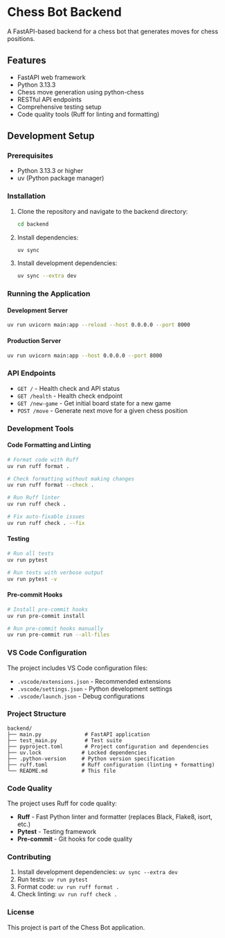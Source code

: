 # Chess Bot Backend

A FastAPI-based backend for a chess bot that generates moves for chess positions.

## Features

- FastAPI web framework
- Python 3.13.3
- Chess move generation using python-chess
- RESTful API endpoints
- Comprehensive testing setup
- Code quality tools (Ruff for linting and formatting)

## Development Setup

### Prerequisites

- Python 3.13.3 or higher
- uv (Python package manager)

### Installation

1. Clone the repository and navigate to the backend directory:

   ```bash
   cd backend
   ```

2. Install dependencies:

   ```bash
   uv sync
   ```

3. Install development dependencies:
   ```bash
   uv sync --extra dev
   ```

### Running the Application

#### Development Server

```bash
uv run uvicorn main:app --reload --host 0.0.0.0 --port 8000
```

#### Production Server

```bash
uv run uvicorn main:app --host 0.0.0.0 --port 8000
```

### API Endpoints

- `GET /` - Health check and API status
- `GET /health` - Health check endpoint
- `GET /new-game` - Get initial board state for a new game
- `POST /move` - Generate next move for a given chess position

### Development Tools

#### Code Formatting and Linting

```bash
# Format code with Ruff
uv run ruff format .

# Check formatting without making changes
uv run ruff format --check .

# Run Ruff linter
uv run ruff check .

# Fix auto-fixable issues
uv run ruff check . --fix
```

#### Testing

```bash
# Run all tests
uv run pytest

# Run tests with verbose output
uv run pytest -v
```

#### Pre-commit Hooks

```bash
# Install pre-commit hooks
uv run pre-commit install

# Run pre-commit hooks manually
uv run pre-commit run --all-files
```

### VS Code Configuration

The project includes VS Code configuration files:

- `.vscode/extensions.json` - Recommended extensions
- `.vscode/settings.json` - Python development settings
- `.vscode/launch.json` - Debug configurations

### Project Structure

```
backend/
├── main.py              # FastAPI application
├── test_main.py         # Test suite
├── pyproject.toml       # Project configuration and dependencies
├── uv.lock             # Locked dependencies
├── .python-version     # Python version specification
├── ruff.toml           # Ruff configuration (linting + formatting)
└── README.md           # This file
```

### Code Quality

The project uses Ruff for code quality:

- **Ruff** - Fast Python linter and formatter (replaces Black, Flake8, isort, etc.)
- **Pytest** - Testing framework
- **Pre-commit** - Git hooks for code quality

### Contributing

1. Install development dependencies: `uv sync --extra dev`
2. Run tests: `uv run pytest`
3. Format code: `uv run ruff format .`
4. Check linting: `uv run ruff check .`

### License

This project is part of the Chess Bot application.
